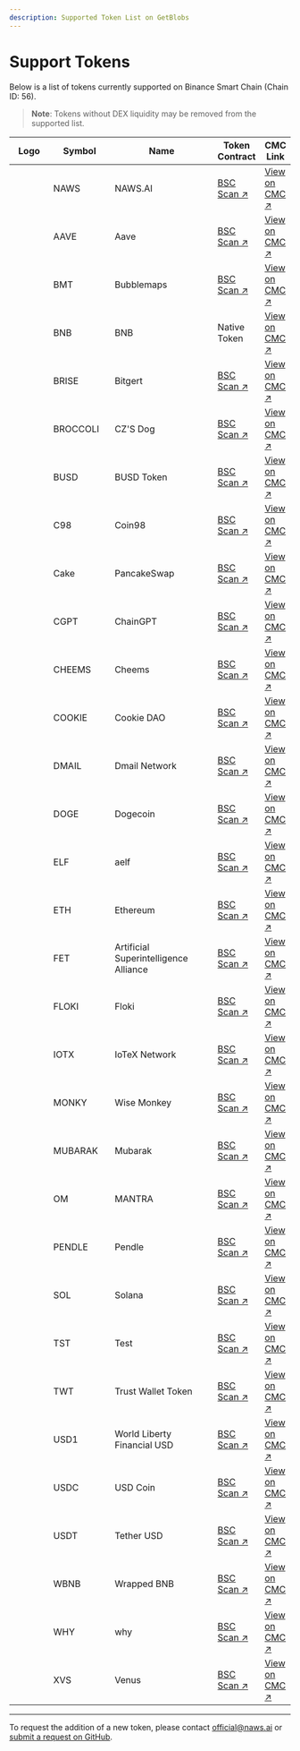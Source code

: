 ```yaml
---
description: Supported Token List on GetBlobs
---
```


# Support Tokens



Below is a list of tokens currently supported on Binance Smart Chain (Chain ID: 56).

> **Note**: Tokens without DEX liquidity may be removed from the supported list.

<table><thead><tr><th width="87.5">Logo</th><th width="118">Symbol</th><th width="243.5">Name</th><th>Token Contract</th><th>CMC Link</th></tr></thead><tbody><tr><td><img src="https://camo.githubusercontent.com/05db8716fe1d07356b1f5426513c69a37215169a3f6727e874b580f60cab2f5a/68747470733a2f2f73332e61702d6e6f727468656173742d322e616d617a6f6e6177732e636f6d2f63646e2e6e6177732e61692f696d616765732f636f696e2d6c6f676f732f746f6b656e5f73796d626f6c735f6e6177732e706e67" alt="" data-size="line"></td><td>NAWS</td><td>NAWS.AI</td><td><a href="https://bscscan.com/token/0x726a54E04f394b6e44e58a2D7CB0fEc61361D10E">BSC Scan ↗</a></td><td><a href="https://coinmarketcap.com/currencies/naws-ai">View on CMC ↗</a></td></tr><tr><td><img src="https://camo.githubusercontent.com/8e10431de601ce667064f4e249e7569090c34d57d22b3e8b0d77431f086f1516/68747470733a2f2f73332e61702d6e6f727468656173742d322e616d617a6f6e6177732e636f6d2f63646e2e6e6177732e61692f696d616765732f636f696e2d6c6f676f732f746f6b656e5f73796d626f6c735f616176652e706e67" alt="" data-size="line"></td><td>AAVE</td><td>Aave</td><td><a href="https://bscscan.com/token/0xfb6115445bff7b52feb98650c87f44907e58f802">BSC Scan ↗</a></td><td><a href="https://coinmarketcap.com/currencies/aave">View on CMC ↗</a></td></tr><tr><td><img src="https://camo.githubusercontent.com/a52cf813e485d0006d59b831930af0454ed03d5d551353ab3aa3bbf8d18defd4/68747470733a2f2f73332e61702d6e6f727468656173742d322e616d617a6f6e6177732e636f6d2f63646e2e6e6177732e61692f696d616765732f636f696e2d6c6f676f732f746f6b656e5f73796d626f6c735f627562626c656d6170732e706e67" alt="" data-size="line"></td><td>BMT</td><td>Bubblemaps</td><td><a href="https://bscscan.com/token/0x7d814b9eD370Ec0a502EdC3267393bF62d891B62">BSC Scan ↗</a></td><td><a href="https://coinmarketcap.com/currencies/bubblemaps">View on CMC ↗</a></td></tr><tr><td><img src="https://camo.githubusercontent.com/08853cf09c7bd760fc1fcfe799a0df484a993d00c687ec4657f4499b95fcdaf0/68747470733a2f2f73332e61702d6e6f727468656173742d322e616d617a6f6e6177732e636f6d2f63646e2e6e6177732e61692f696d616765732f636f696e2d6c6f676f732f746f6b656e5f73796d626f6c735f77726170706564626e622e706e67" alt="" data-size="line"></td><td>BNB</td><td>BNB</td><td>Native Token</td><td><a href="https://coinmarketcap.com/currencies/bnb">View on CMC ↗</a></td></tr><tr><td><img src="https://camo.githubusercontent.com/9740af06f3fbf217e1f1241e0d24c29c7ae213fe8f93f1d2e3237e13c98d2787/68747470733a2f2f73332e61702d6e6f727468656173742d322e616d617a6f6e6177732e636f6d2f63646e2e6e6177732e61692f696d616765732f636f696e2d6c6f676f732f746f6b656e5f73796d626f6c735f626974726973652e737667" alt="" data-size="line"></td><td>BRISE</td><td>Bitgert</td><td><a href="https://bscscan.com/token/0x8FFf93E810a2eDaaFc326eDEE51071DA9d398E83">BSC Scan ↗</a></td><td><a href="https://coinmarketcap.com/currencies/bitrise-token">View on CMC ↗</a></td></tr><tr><td><img src="https://camo.githubusercontent.com/084b2609b7fbd6204d3f2c15bd577673a0ca90edeb8c9e0030ce6e9b97c16e38/68747470733a2f2f73332e61702d6e6f727468656173742d322e616d617a6f6e6177732e636f6d2f63646e2e6e6177732e61692f696d616765732f636f696e2d6c6f676f732f746f6b656e5f73796d626f6c735f637a73646f672e706e67" alt="" data-size="line"></td><td>BROCCOLI</td><td>CZ'S Dog</td><td><a href="https://bscscan.com/token/0x6d5AD1592ed9D6D1dF9b93c793AB759573Ed6714">BSC Scan ↗</a></td><td><a href="https://coinmarketcap.com/currencies/czsdog-broccoli">View on CMC ↗</a></td></tr><tr><td><img src="https://camo.githubusercontent.com/1e48c2fe4a70ffe797eeb22996077bc0359d3a0cae143225a701d9ff0f72cecd/68747470733a2f2f73332e61702d6e6f727468656173742d322e616d617a6f6e6177732e636f6d2f63646e2e6e6177732e61692f696d616765732f636f696e2d6c6f676f732f746f6b656e5f73796d626f6c735f627573642e706e67" alt="" data-size="line"></td><td>BUSD</td><td>BUSD Token</td><td><a href="https://bscscan.com/token/0xe9e7CEA3DedcA5984780Bafc599bD69ADd087D56">BSC Scan ↗</a></td><td><a href="https://coinmarketcap.com/currencies/binance-usd">View on CMC ↗</a></td></tr><tr><td><img src="https://camo.githubusercontent.com/857ef5577a7c899b76058d5efd219e52c3e9dc69e3efa85b49c8b6dddfb1b4c2/68747470733a2f2f73332e61702d6e6f727468656173742d322e616d617a6f6e6177732e636f6d2f63646e2e6e6177732e61692f696d616765732f636f696e2d6c6f676f732f746f6b656e5f73796d626f6c735f636f696e39382e706e67" alt="" data-size="line"></td><td>C98</td><td>Coin98</td><td><a href="https://bscscan.com/token/0xaEC945e04baF28b135Fa7c640f624f8D90F1C3a6">BSC Scan ↗</a></td><td><a href="https://coinmarketcap.com/currencies/coin98">View on CMC ↗</a></td></tr><tr><td><img src="https://camo.githubusercontent.com/83f62991712b7ab31a0fcf15eb6e5f9f5f0e60205ff727471f232957c439bf40/68747470733a2f2f73332e61702d6e6f727468656173742d322e616d617a6f6e6177732e636f6d2f63646e2e6e6177732e61692f696d616765732f636f696e2d6c6f676f732f746f6b656e5f73796d626f6c735f70616e63616b65737761702e737667" alt="" data-size="line"></td><td>Cake</td><td>PancakeSwap</td><td><a href="https://bscscan.com/token/0x0E09FaBB73Bd3Ade0a17ECC321fD13a19e81cE82">BSC Scan ↗</a></td><td><a href="https://coinmarketcap.com/currencies/pancakeswap">View on CMC ↗</a></td></tr><tr><td><img src="https://camo.githubusercontent.com/884b48fe8165f174fac0be27051ed65e7a8db545bc9390ef4ea855313f333673/68747470733a2f2f73332e61702d6e6f727468656173742d322e616d617a6f6e6177732e636f6d2f63646e2e6e6177732e61692f696d616765732f636f696e2d6c6f676f732f746f6b656e5f73796d626f6c735f636861696e6770742e706e67" alt="" data-size="line"></td><td>CGPT</td><td>ChainGPT</td><td><a href="https://bscscan.com/token/0x9840652DC04fb9db2C43853633f0F62BE6f00f98">BSC Scan ↗</a></td><td><a href="https://coinmarketcap.com/currencies/chaingpt">View on CMC ↗</a></td></tr><tr><td><img src="https://camo.githubusercontent.com/da98edff641490cf017600693b6c5180f1b00aba5e807765d4249e7850f5dc0a/68747470733a2f2f73332e61702d6e6f727468656173742d322e616d617a6f6e6177732e636f6d2f63646e2e6e6177732e61692f696d616765732f636f696e2d6c6f676f732f746f6b656e5f73796d626f6c735f636865656d732e706e67" alt="" data-size="line"></td><td>CHEEMS</td><td>Cheems</td><td><a href="https://bscscan.com/token/0x0DF0587216a4a1bB7d5082fdc491d93d2dD4B413">BSC Scan ↗</a></td><td><a href="https://coinmarketcap.com/currencies/cheems-pet">View on CMC ↗</a></td></tr><tr><td><img src="https://camo.githubusercontent.com/cd21514c4d60fbe34575f55b8885059a5492829a7e00fb3b1d5c6999874102bf/68747470733a2f2f73332e61702d6e6f727468656173742d322e616d617a6f6e6177732e636f6d2f63646e2e6e6177732e61692f696d616765732f636f696e2d6c6f676f732f746f6b656e5f73796d626f6c735f636f6f6b696564616f2e706e67" alt="" data-size="line"></td><td>COOKIE</td><td>Cookie DAO</td><td><a href="https://bscscan.com/token/0xC0041EF357B183448B235a8Ea73Ce4E4eC8c265F">BSC Scan ↗</a></td><td><a href="https://coinmarketcap.com/currencies/cookie">View on CMC ↗</a></td></tr><tr><td><img src="https://camo.githubusercontent.com/e96ddcf0f7f3d871c682b432914441513707f8f1121050116fb2cf6d958b1771/68747470733a2f2f73332e61702d6e6f727468656173742d322e616d617a6f6e6177732e636f6d2f63646e2e6e6177732e61692f696d616765732f636f696e2d6c6f676f732f746f6b656e5f73796d626f6c735f646d61696c2e737667" alt="" data-size="line"></td><td>DMAIL</td><td>Dmail Network</td><td><a href="https://bscscan.com/token/0xcc6f1e1b87cfcbe9221808d2d85c501aab0b5192">BSC Scan ↗</a></td><td><a href="https://coinmarketcap.com/currencies/dmail-network">View on CMC ↗</a></td></tr><tr><td><img src="https://camo.githubusercontent.com/db955ca085ec11bbcdf386948324da67dfbb806fac3141cb6b2e42b56700faf5/68747470733a2f2f73332e61702d6e6f727468656173742d322e616d617a6f6e6177732e636f6d2f63646e2e6e6177732e61692f696d616765732f636f696e2d6c6f676f732f746f6b656e5f73796d626f6c735f646f67652e706e67" alt="" data-size="line"></td><td>DOGE</td><td>Dogecoin</td><td><a href="https://bscscan.com/token/0xbA2aE424d960c26247Dd6c32edC70B295c744C43">BSC Scan ↗</a></td><td><a href="https://coinmarketcap.com/currencies/dogecoin">View on CMC ↗</a></td></tr><tr><td><img src="https://camo.githubusercontent.com/501ca7447b4d57eadd5f65d9465ddcb360b0a2ff861fe6fc0d8021e7d405dd23/68747470733a2f2f73332e61702d6e6f727468656173742d322e616d617a6f6e6177732e636f6d2f63646e2e6e6177732e61692f696d616765732f636f696e2d6c6f676f732f746f6b656e5f73796d626f6c735f61656c662e737667" alt=""></td><td>ELF</td><td>aelf</td><td><a href="https://bscscan.com/token/0xa3f020a5C92e15be13CAF0Ee5C95cF79585EeCC9">BSC Scan ↗</a></td><td><a href="https://coinmarketcap.com/currencies/aelf">View on CMC ↗</a></td></tr><tr><td><img src="https://camo.githubusercontent.com/2175d38880c8079606b63e59438bbec2df5f796cd510436619f426bdc1722af6/68747470733a2f2f73332e61702d6e6f727468656173742d322e616d617a6f6e6177732e636f6d2f63646e2e6e6177732e61692f696d616765732f636f696e2d6c6f676f732f746f6b656e5f73796d626f6c735f657468657265756d2e706e67" alt="" data-size="line"></td><td>ETH</td><td>Ethereum</td><td><a href="https://bscscan.com/token/0x2170Ed0880ac9A755fd29B2688956BD959F933F8">BSC Scan ↗</a></td><td><a href="https://coinmarketcap.com/currencies/ethereum">View on CMC ↗</a></td></tr><tr><td><img src="https://camo.githubusercontent.com/e60296f6df90afc07bc5435d0fc73f83c61849b9953a56a5eb711d13d2bab847/68747470733a2f2f73332e61702d6e6f727468656173742d322e616d617a6f6e6177732e636f6d2f63646e2e6e6177732e61692f696d616765732f636f696e2d6c6f676f732f746f6b656e5f73796d626f6c735f6172746966696369616c2e706e67" alt="" data-size="line"></td><td>FET</td><td>Artificial Superintelligence Alliance</td><td><a href="https://bscscan.com/token/0x031b41e504677879370e9dbcf937283a8691fa7f">BSC Scan ↗</a></td><td><a href="https://coinmarketcap.com/currencies/artificial-superintelligence-alliance">View on CMC ↗</a></td></tr><tr><td><img src="https://camo.githubusercontent.com/81fe771e0c65c04061b94acd4ae4ae99efe18c0d012553c65df160f66b9dea86/68747470733a2f2f73332e61702d6e6f727468656173742d322e616d617a6f6e6177732e636f6d2f63646e2e6e6177732e61692f696d616765732f636f696e2d6c6f676f732f746f6b656e5f73796d626f6c735f666c6f6b692e706e67" alt="" data-size="line"></td><td>FLOKI</td><td>Floki</td><td><a href="https://bscscan.com/token/0xfb5B838b6cfEEdC2873aB27866079AC55363D37E">BSC Scan ↗</a></td><td><a href="https://coinmarketcap.com/currencies/floki-inu">View on CMC ↗</a></td></tr><tr><td><img src="https://camo.githubusercontent.com/32ce9f275edfaee401a6a062adf2a402de73267aaef2a8fa5318c1858821d51e/68747470733a2f2f73332e61702d6e6f727468656173742d322e616d617a6f6e6177732e636f6d2f63646e2e6e6177732e61692f696d616765732f636f696e2d6c6f676f732f746f6b656e5f73796d626f6c735f696f7465782e737667" alt="" data-size="line"></td><td>IOTX</td><td>IoTeX Network</td><td><a href="https://bscscan.com/token/0x9678e42cebeb63f23197d726b29b1cb20d0064e5">BSC Scan ↗</a></td><td><a href="https://coinmarketcap.com/currencies/iotex">View on CMC ↗</a></td></tr><tr><td><img src="https://camo.githubusercontent.com/680f080a09494a293d9ad88a038a48e120f1fff009f7767261a23aff6e823efd/68747470733a2f2f73332e61702d6e6f727468656173742d322e616d617a6f6e6177732e636f6d2f63646e2e6e6177732e61692f696d616765732f636f696e2d6c6f676f732f746f6b656e5f73796d626f6c735f776973656d6f6e6b65792e706e67" alt="" data-size="line"></td><td>MONKY</td><td>Wise Monkey</td><td><a href="https://bscscan.com/token/0x59E69094398AfbEA632F8Bd63033BdD2443a3Be1">BSC Scan ↗</a></td><td><a href="https://coinmarketcap.com/currencies/wise-monkey">View on CMC ↗</a></td></tr><tr><td><img src="https://camo.githubusercontent.com/441d37b1adc5e4135e84e0c1ff28d9c1d3ec93ca11640aac68ca73b07681dd94/68747470733a2f2f73332e61702d6e6f727468656173742d322e616d617a6f6e6177732e636f6d2f63646e2e6e6177732e61692f696d616765732f636f696e2d6c6f676f732f746f6b656e5f73796d626f6c735f6d7562726172616b2e706e67" alt="" data-size="line"></td><td>MUBARAK</td><td>Mubarak</td><td><a href="https://bscscan.com/token/0x5C85D6C6825aB4032337F11Ee92a72DF936b46F6">BSC Scan ↗</a></td><td><a href="https://coinmarketcap.com/currencies/mubarak">View on CMC ↗</a></td></tr><tr><td><img src="https://camo.githubusercontent.com/2b5ffbfc864d02c5d6f9265cb1a1353484d317c284697d320199d11c9499bb2f/68747470733a2f2f73332e61702d6e6f727468656173742d322e616d617a6f6e6177732e636f6d2f63646e2e6e6177732e61692f696d616765732f636f696e2d6c6f676f732f746f6b656e5f73796d626f6c735f6d616e7472612e706e67" alt="" data-size="line"></td><td>OM</td><td>MANTRA</td><td><a href="https://bscscan.com/token/0xf78d2e7936f5fe18308a3b2951a93b6c4a41f5e2">BSC Scan ↗</a></td><td><a href="https://coinmarketcap.com/currencies/mantra">View on CMC ↗</a></td></tr><tr><td><img src="https://camo.githubusercontent.com/3d93d163a491f9d135a2cf45b647e3182b1d7420214756efc97226df29d80dfd/68747470733a2f2f73332e61702d6e6f727468656173742d322e616d617a6f6e6177732e636f6d2f63646e2e6e6177732e61692f696d616765732f636f696e2d6c6f676f732f746f6b656e5f73796d626f6c735f70656e646c652e706e67" alt="" data-size="line"></td><td>PENDLE</td><td>Pendle</td><td><a href="https://bscscan.com/token/0xb3Ed0A426155B79B898849803E3B36552f7ED507">BSC Scan ↗</a></td><td><a href="https://coinmarketcap.com/currencies/pendle">View on CMC ↗</a></td></tr><tr><td><img src="https://camo.githubusercontent.com/6e8362309aedb0f953a5aae99d7d1fc2812d7abeb129ad1ad6f33ff70b07450f/68747470733a2f2f73332e61702d6e6f727468656173742d322e616d617a6f6e6177732e636f6d2f63646e2e6e6177732e61692f696d616765732f636f696e2d6c6f676f732f746f6b656e5f73796d626f6c735f736f6c616e612e706e67" alt="" data-size="line"></td><td>SOL</td><td>Solana</td><td><a href="https://bscscan.com/token/0x570A5D26f7765Ecb712C0924E4De545B89fD43dF">BSC Scan ↗</a></td><td><a href="https://coinmarketcap.com/currencies/solana">View on CMC ↗</a></td></tr><tr><td><img src="https://camo.githubusercontent.com/7f2477f041857647860fb72c3488142d9ac9852060eff49787b995cb179164c8/68747470733a2f2f73332e61702d6e6f727468656173742d322e616d617a6f6e6177732e636f6d2f63646e2e6e6177732e61692f696d616765732f636f696e2d6c6f676f732f746f6b656e5f73796d626f6c735f7473742e706e67" alt="" data-size="line"></td><td>TST</td><td>Test</td><td><a href="https://bscscan.com/token/0x86Bb94DdD16Efc8bc58e6b056e8df71D9e666429">BSC Scan ↗</a></td><td><a href="https://coinmarketcap.com/currencies/test-token-bsc">View on CMC ↗</a></td></tr><tr><td><img src="https://camo.githubusercontent.com/06adc3f1f85c6505cc505c97b1ead5bf973854a9c0b859bc91a6d28ffe6e2c7f/68747470733a2f2f73332e61702d6e6f727468656173742d322e616d617a6f6e6177732e636f6d2f63646e2e6e6177732e61692f696d616765732f636f696e2d6c6f676f732f746f6b656e5f73796d626f6c735f747275737477616c6c65742e706e67" alt="" data-size="line"></td><td>TWT</td><td>Trust Wallet Token</td><td><a href="https://bscscan.com/token/0x4b0f1812e5df2a09796481ff14017e6005508003">BSC Scan ↗</a></td><td><a href="https://coinmarketcap.com/currencies/trust-wallet-token">View on CMC ↗</a></td></tr><tr><td><img src="https://camo.githubusercontent.com/1dc2e572ecc43466776d0e2a7f307452d9776ccbb7604ad030c58a186b456b90/68747470733a2f2f73332e61702d6e6f727468656173742d322e616d617a6f6e6177732e636f6d2f63646e2e6e6177732e61692f696d616765732f636f696e2d6c6f676f732f746f6b656e5f73796d626f6c735f776f726c645f6c6962657274795f66696e616e6369616c2e706e67" alt="" data-size="line"></td><td>USD1</td><td>World Liberty Financial USD</td><td><a href="https://bscscan.com/token/0x8d0D000Ee44948FC98c9B98A4FA4921476f08B0d">BSC Scan ↗</a></td><td><a href="https://coinmarketcap.com/currencies/usd1">View on CMC ↗</a></td></tr><tr><td><img src="https://camo.githubusercontent.com/7be3da742a05f2ff0f1355d5d938cbb5bf993701fdc490ab910200f67f91aa0e/68747470733a2f2f73332e61702d6e6f727468656173742d322e616d617a6f6e6177732e636f6d2f63646e2e6e6177732e61692f696d616765732f636f696e2d6c6f676f732f746f6b656e5f73796d626f6c735f7573642e706e67" alt="" data-size="line"></td><td>USDC</td><td>USD Coin</td><td><a href="https://bscscan.com/token/0x8AC76a51cc950d9822D68b83fE1Ad97B32Cd580d">BSC Scan ↗</a></td><td><a href="https://coinmarketcap.com/currencies/usd-coin">View on CMC ↗</a></td></tr><tr><td><img src="https://camo.githubusercontent.com/0b82139a36fcab92af98f10894983ceb943029e890ed87e11bfd3a3ecc962f26/68747470733a2f2f73332e61702d6e6f727468656173742d322e616d617a6f6e6177732e636f6d2f63646e2e6e6177732e61692f696d616765732f636f696e2d6c6f676f732f746f6b656e5f73796d626f6c735f746574686572757364742e706e67" alt="" data-size="line"></td><td>USDT</td><td>Tether USD</td><td><a href="https://bscscan.com/token/0x55d398326f99059fF775485246999027B3197955">BSC Scan ↗</a></td><td><a href="https://coinmarketcap.com/currencies/tether">View on CMC ↗</a></td></tr><tr><td><img src="https://camo.githubusercontent.com/08853cf09c7bd760fc1fcfe799a0df484a993d00c687ec4657f4499b95fcdaf0/68747470733a2f2f73332e61702d6e6f727468656173742d322e616d617a6f6e6177732e636f6d2f63646e2e6e6177732e61692f696d616765732f636f696e2d6c6f676f732f746f6b656e5f73796d626f6c735f77726170706564626e622e706e67" alt="" data-size="line"></td><td>WBNB</td><td>Wrapped BNB</td><td><a href="https://bscscan.com/token/0xbb4CdB9CBd36B01bD1cBaEBF2De08d9173bc095c">BSC Scan ↗</a></td><td><a href="https://coinmarketcap.com/currencies/wbnb">View on CMC ↗</a></td></tr><tr><td><img src="https://camo.githubusercontent.com/4a8b2c7d57978b7892f6bb111d7f8dc5312c3b93201919f6fbcd67f3185c8f86/68747470733a2f2f73332e61702d6e6f727468656173742d322e616d617a6f6e6177732e636f6d2f63646e2e6e6177732e61692f696d616765732f636f696e2d6c6f676f732f746f6b656e5f73796d626f6c735f7768792e706e67" alt="" data-size="line"></td><td>WHY</td><td>why</td><td><a href="https://bscscan.com/token/0x9eC02756A559700d8D9e79ECe56809f7bcC5dC27">BSC Scan ↗</a></td><td><a href="https://coinmarketcap.com/currencies/why">View on CMC ↗</a></td></tr><tr><td><img src="https://camo.githubusercontent.com/dd74612c85ad6606b289d8a6f1e60fbe4e792f2b264b7ff74db14c0df707d9a0/68747470733a2f2f73332e61702d6e6f727468656173742d322e616d617a6f6e6177732e636f6d2f63646e2e6e6177732e61692f696d616765732f636f696e2d6c6f676f732f746f6b656e5f73796d626f6c735f76656e75732e706e67" alt="" data-size="line"></td><td>XVS</td><td>Venus</td><td><a href="https://bscscan.com/token/0xcF6BB5389c92Bdda8a3747Ddb454cB7a64626C63">BSC Scan ↗</a></td><td><a href="https://coinmarketcap.com/currencies/venus">View on CMC ↗</a></td></tr></tbody></table>

***

To request the addition of a new token, please contact [official@naws.ai](mailto:official@naws.ai) or [submit a request on GitHub](https://github.com/naws-ai/getblobs-token-list/blob/main/CONTRIBUTING.md).
